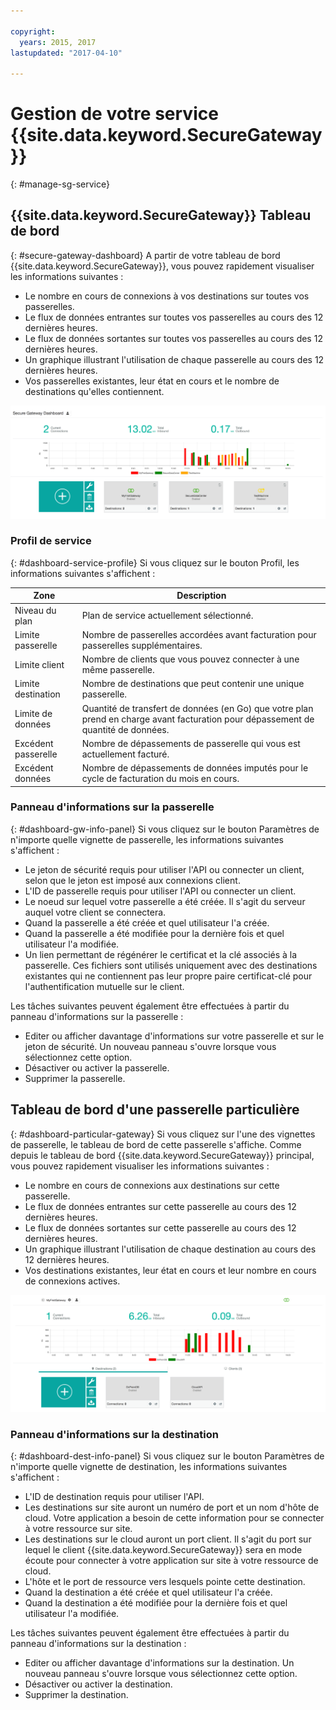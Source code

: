 ```yaml
---

copyright:
  years: 2015, 2017
lastupdated: "2017-04-10"

---
```


# Gestion de votre service {{site.data.keyword.SecureGateway}}
{: #manage-sg-service}

## {{site.data.keyword.SecureGateway}} Tableau de bord
{: #secure-gateway-dashboard}
A partir de votre tableau de bord {{site.data.keyword.SecureGateway}}, vous pouvez rapidement visualiser les informations suivantes :

- Le nombre en cours de connexions à vos destinations sur toutes vos passerelles.
- Le flux de données entrantes sur toutes vos passerelles au cours des 12 dernières heures.
- Le flux de données sortantes sur toutes vos passerelles au cours des 12 dernières heures.
- Un graphique illustrant l'utilisation de chaque passerelle au cours des 12 dernières heures.
- Vos passerelles existantes, leur état en cours et le nombre de destinations qu'elles contiennent.

![{{site.data.keyword.SecureGateway}} Tableau de bord avec utilisation](./images/dashboardUsage.png?raw=true "{{site.data.keyword.SecureGateway}} Tableau de bord avec utilisation")

### Profil de service
{: #dashboard-service-profile}
Si vous cliquez sur le bouton Profil, les informations suivantes s'affichent :

Zone | Description
-- | --
Niveau du plan | Plan de service actuellement sélectionné.
Limite passerelle | Nombre de passerelles accordées avant facturation pour passerelles supplémentaires.
Limite client | Nombre de clients que vous pouvez connecter à une même passerelle.
Limite destination | Nombre de destinations que peut contenir une unique passerelle.
Limite de données | Quantité de transfert de données (en Go) que votre plan prend en charge avant facturation pour dépassement de quantité de données.
Excédent passerelle | Nombre de dépassements de passerelle qui vous est actuellement facturé.
Excédent données | Nombre de dépassements de données imputés pour le cycle de facturation du mois en cours.

### Panneau d'informations sur la passerelle
{: #dashboard-gw-info-panel}
Si vous cliquez sur le bouton Paramètres de n'importe quelle vignette de passerelle, les informations suivantes s'affichent :

- Le jeton de sécurité requis pour utiliser l'API ou connecter un client, selon que le jeton est imposé aux connexions client.
- L'ID de passerelle requis pour utiliser l'API ou connecter un client.
- Le noeud sur lequel votre passerelle a été créée.  Il s'agit du serveur auquel votre client se connectera.
- Quand la passerelle a été créée et quel utilisateur l'a créée.
- Quand la passerelle a été modifiée pour la dernière fois et quel utilisateur l'a modifiée.
- Un lien permettant de régénérer le certificat et la clé associés à la passerelle.  Ces fichiers sont utilisés uniquement avec des destinations existantes qui ne contiennent pas leur propre paire certificat-clé pour l'authentification mutuelle sur le client.

Les tâches suivantes peuvent également être effectuées à partir du panneau d'informations sur la passerelle :

- Editer ou afficher davantage d'informations sur votre passerelle et sur le jeton de sécurité.  Un nouveau panneau s'ouvre lorsque vous sélectionnez cette option.
- Désactiver ou activer la passerelle.
- Supprimer la passerelle.

## Tableau de bord d'une passerelle particulière
{: #dashboard-particular-gateway}
Si vous cliquez sur l'une des vignettes de passerelle, le tableau de bord de cette passerelle s'affiche.  Comme depuis le tableau de bord {{site.data.keyword.SecureGateway}} principal, vous pouvez rapidement visualiser les informations suivantes :

- Le nombre en cours de connexions aux destinations sur cette passerelle.
- Le flux de données entrantes sur cette passerelle au cours des 12 dernières heures.
- Le flux de données sortantes sur cette passerelle au cours des 12 dernières heures.
- Un graphique illustrant l'utilisation de chaque destination au cours des 12 dernières heures.
- Vos destinations existantes, leur état en cours et leur nombre en cours de connexions actives.

![Tableau de bord d'une passerelle particulière](./images/viewGateway.png?raw=true "Tableau de bord d'une passerelle particulière")

### Panneau d'informations sur la destination
{: #dashboard-dest-info-panel}
Si vous cliquez sur le bouton Paramètres de n'importe quelle vignette de destination, les informations suivantes s'affichent :

- L'ID de destination requis pour utiliser l'API.
- Les destinations sur site auront un numéro de port et un nom d'hôte de cloud.  Votre application a besoin de cette information pour se connecter à votre ressource sur site.
- Les destinations sur le cloud auront un port client.  Il s'agit du port sur lequel le client {{site.data.keyword.SecureGateway}} sera en mode écoute pour connecter à votre application sur site à votre ressource de cloud.
- L'hôte et le port de ressource vers lesquels pointe cette destination.
- Quand la destination a été créée et quel utilisateur l'a créée.
- Quand la destination a été modifiée pour la dernière fois et quel utilisateur l'a modifiée.

Les tâches suivantes peuvent également être effectuées à partir du panneau d'informations sur la destination :

- Editer ou afficher davantage d'informations sur la destination.  Un nouveau panneau s'ouvre lorsque vous sélectionnez cette option.
- Désactiver ou activer la destination.
- Supprimer la destination.
